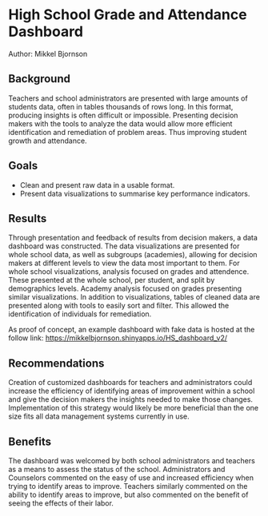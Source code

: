 # High School Grade and Attendance Dashboard
Author: Mikkel Bjornson

## Background
Teachers and school administrators are presented with large amounts of students data, often in tables thousands of rows long. In this format, producing insights is often difficult or impossible. Presenting decision makers with the tools to analyze the data would allow more efficient identification and remediation of problem areas. Thus improving student growth and attendance. 
## Goals
-	Clean and present raw data in a usable format.
-	Present data visualizations to summarise key performance indicators. 
## Results
Through presentation and feedback of results from decision makers, a data dashboard was constructed. The data visualizations are presented for whole school data, as well as subgroups (academies), allowing for decision makers at different levels to view the data most important to them. For whole school visualizations, analysis focused on grades and attendence. These presented at the whole school, per student, and split by demographics levels. Academy analysis focused on grades presenting similar visualizations. In addition to visualizations, tables of cleaned data are presented along with tools to easily sort and filter. This allowed the identification of individuals for remediation. 

As proof of concept, an example dashboard with fake data is hosted at the follow link: https://mikkelbjornson.shinyapps.io/HS_dashboard_v2/
## Recommendations 
Creation of customized dashboards for teachers and administrators could increase the efficiency of identifying areas of improvement within a school and give the decision makers the insights needed to make those changes. Implementation of this strategy would likely be more beneficial than the one size fits all data management systems currently in use. 
## Benefits
The dashboard was welcomed by both school administrators and teachers as a means to assess the status of the school. Administrators and Counselors commented on the easy of use and increased efficiency when trying to identify areas to improve. Teachers similarly commented on the ability to identify areas to improve, but also commented on the benefit of seeing the effects of their labor.  
